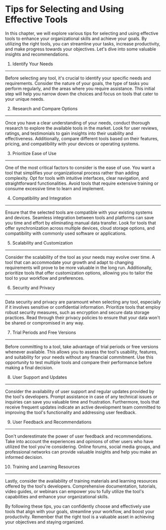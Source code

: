 Tips for Selecting and Using Effective Tools
=====================================================

In this chapter, we will explore various tips for selecting and using effective tools to enhance your organizational skills and achieve your goals. By utilizing the right tools, you can streamline your tasks, increase productivity, and make progress towards your objectives. Let's dive into some valuable insights and recommendations.

1. Identify Your Needs
----------------------

Before selecting any tool, it's crucial to identify your specific needs and requirements. Consider the nature of your goals, the type of tasks you perform regularly, and the areas where you require assistance. This initial step will help you narrow down the choices and focus on tools that cater to your unique needs.

2. Research and Compare Options
-------------------------------

Once you have a clear understanding of your needs, conduct thorough research to explore the available tools in the market. Look for user reviews, ratings, and testimonials to gain insights into their usability and effectiveness. Additionally, compare different tools based on their features, pricing, and compatibility with your devices or operating systems.

3. Prioritize Ease of Use
-------------------------

One of the most critical factors to consider is the ease of use. You want a tool that simplifies your organizational process rather than adding complexity. Opt for tools with intuitive interfaces, clear navigation, and straightforward functionalities. Avoid tools that require extensive training or consume excessive time to learn and implement.

4. Compatibility and Integration
--------------------------------

Ensure that the selected tools are compatible with your existing systems and devices. Seamless integration between tools and platforms can save you time and effort by eliminating manual data transfer. Look for tools that offer synchronization across multiple devices, cloud storage options, and compatibility with commonly used software or applications.

5. Scalability and Customization
--------------------------------

Consider the scalability of the tool as your needs may evolve over time. A tool that can accommodate your growth and adapt to changing requirements will prove to be more valuable in the long run. Additionally, prioritize tools that offer customization options, allowing you to tailor the tool to your workflow and preferences.

6. Security and Privacy
-----------------------

Data security and privacy are paramount when selecting any tool, especially if it involves sensitive or confidential information. Prioritize tools that employ robust security measures, such as encryption and secure data storage practices. Read through their privacy policies to ensure that your data won't be shared or compromised in any way.

7. Trial Periods and Free Versions
----------------------------------

Before committing to a tool, take advantage of trial periods or free versions whenever available. This allows you to assess the tool's usability, features, and suitability for your needs without any financial commitment. Use this opportunity to test multiple tools and compare their performance before making a final decision.

8. User Support and Updates
---------------------------

Consider the availability of user support and regular updates provided by the tool's developers. Prompt assistance in case of any technical issues or inquiries can save you valuable time and frustration. Furthermore, tools that receive frequent updates indicate an active development team committed to improving the tool's functionality and addressing user feedback.

9. User Feedback and Recommendations
------------------------------------

Don't underestimate the power of user feedback and recommendations. Take into account the experiences and opinions of other users who have utilized the tool you're considering. Online forums, social media groups, and professional networks can provide valuable insights and help you make an informed decision.

10. Training and Learning Resources
-----------------------------------

Lastly, consider the availability of training materials and learning resources offered by the tool's developers. Comprehensive documentation, tutorials, video guides, or webinars can empower you to fully utilize the tool's capabilities and enhance your organizational skills.

By following these tips, you can confidently choose and effectively use tools that align with your goals, streamline your workflow, and boost your productivity. Remember that the right tool is a valuable asset in achieving your objectives and staying organized.
